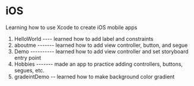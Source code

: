 # iOS

Learning how to use Xcode to create iOS mobile apps

1. HelloWorld ---- learned how to add label and constraints
2. aboutme ------- learned how to add view controller, button, and segue
3. Demo ---------- learned how to add view controller and set storyboard entry point
4. Hobbies ------- made an app to practice adding controllers, buttons, segues, etc.
5. gradeintDemo -- learned how to make background color gradient

